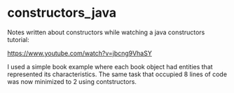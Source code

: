 # constructors_java
Notes written about constructors while watching a java constructors tutorial:

https://www.youtube.com/watch?v=jbcng9VhaSY

I used a simple book example where each book object had entities that represented its characteristics.
The same task that occupied 8 lines of code was now minimized to 2 using contstructors.
